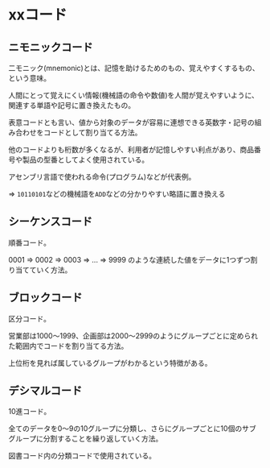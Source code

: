 # xxコード

## ニモニックコード

二モニック(mnemonic)とは、記憶を助けるためのもの、覚えやすくするもの、という意味。

人間にとって覚えにくい情報(機械語の命令や数値)を人間が覚えやすいように、関連する単語や記号に置き換えたもの。

表意コードとも言い、値から対象のデータが容易に連想できる英数字・記号の組み合わせをコードとして割り当てる方法。

他のコードよりも桁数が多くなるが、利用者が記憶しやすい利点があり、商品番号や製品の型番としてよく使用されている。

アセンブリ言語で使われる命令(プログラム)などが代表例。

=> `10110101`などの機械語を`ADD`などの分かりやすい略語に置き換える

## シーケンスコード

順番コード。

0001 => 0002 => 0003 => ... => 9999 のような連続した値をデータに1つずつ割り当てていく方法。

## ブロックコード

区分コード。

営業部は1000～1999、企画部は2000～2999のようにグループごとに定められた範囲内でコードを割り当てる方法。

上位桁を見れば属しているグループがわかるという特徴がある。

## デシマルコード

10進コード。

全てのデータを0～9の10グループに分類し、さらにグループごとに10個のサブグループに分割することを繰り返していく方法。

図書コード内の分類コードで使用されている。

